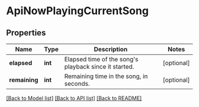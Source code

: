 # ApiNowPlayingCurrentSong

## Properties
Name | Type | Description | Notes
------------ | ------------- | ------------- | -------------
**elapsed** | **int** | Elapsed time of the song&#x27;s playback since it started. | [optional] 
**remaining** | **int** | Remaining time in the song, in seconds. | [optional] 

[[Back to Model list]](../../README.md#documentation-for-models) [[Back to API list]](../../README.md#documentation-for-api-endpoints) [[Back to README]](../../README.md)


